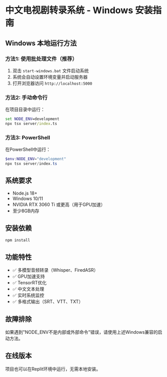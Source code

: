 # 中文电视剧转录系统 - Windows 安装指南

## Windows 本地运行方法

### 方法1: 使用批处理文件（推荐）
1. 双击 `start-windows.bat` 文件启动系统
2. 系统会自动设置环境变量并启动服务器
3. 打开浏览器访问 `http://localhost:5000`

### 方法2: 手动命令行
在项目目录中运行：
```cmd
set NODE_ENV=development
npx tsx server/index.ts
```

### 方法3: PowerShell
在PowerShell中运行：
```powershell
$env:NODE_ENV="development"
npx tsx server/index.ts
```

## 系统要求
- Node.js 18+ 
- Windows 10/11
- NVIDIA RTX 3060 Ti 或更高（用于GPU加速）
- 至少8GB内存

## 安装依赖
```cmd
npm install
```

## 功能特性
- ✅ 多模型音频转录（Whisper、FiredASR）
- ✅ GPU加速支持
- ✅ TensorRT优化
- ✅ 中文文本处理
- ✅ 实时系统监控
- ✅ 多格式输出（SRT、VTT、TXT）

## 故障排除
如果遇到"NODE_ENV不是内部或外部命令"错误，请使用上述Windows兼容的启动方法。

## 在线版本
项目也可以在Replit环境中运行，无需本地安装。